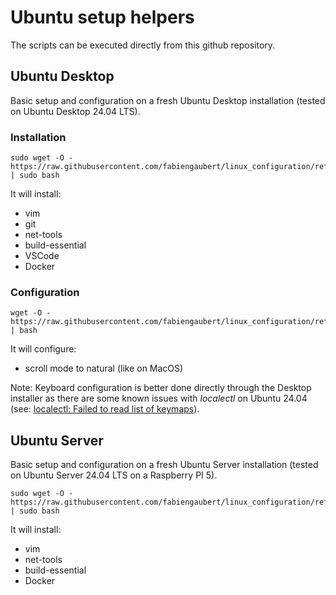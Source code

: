 # Ubuntu setup helpers

The scripts can be executed directly from this github repository.

## Ubuntu Desktop

Basic setup and configuration on a fresh Ubuntu Desktop installation (tested on Ubuntu Desktop 24.04 LTS).

### Installation

```
sudo wget -O - https://raw.githubusercontent.com/fabiengaubert/linux_configuration/refs/heads/main/ubuntu_desktop_install.sh | sudo bash
```

It will install:
- vim
- git
- net-tools
- build-essential
- VSCode
- Docker

### Configuration

```
wget -O - https://raw.githubusercontent.com/fabiengaubert/linux_configuration/refs/heads/main/ubuntu_desktop_config.sh | bash
```

It will configure:
- scroll mode to natural (like on MacOS)


Note:
Keyboard configuration is better done directly through the Desktop installer as there are some known issues with *localectl* on Ubuntu 24.04 (see: [localectl: Failed to read list of keymaps](https://www.claudiokuenzler.com/blog/1257/how-to-fix-missing-keymaps-debian-ubuntu-localectl-failed-read-list)).


## Ubuntu Server

Basic setup and configuration on a fresh Ubuntu Server installation (tested on Ubuntu Server 24.04 LTS on a Raspberry PI 5).

```
sudo wget -O - https://raw.githubusercontent.com/fabiengaubert/linux_configuration/refs/heads/main/ubuntu_server_install.sh | sudo bash
```

It will install:
- vim
- net-tools
- build-essential
- Docker